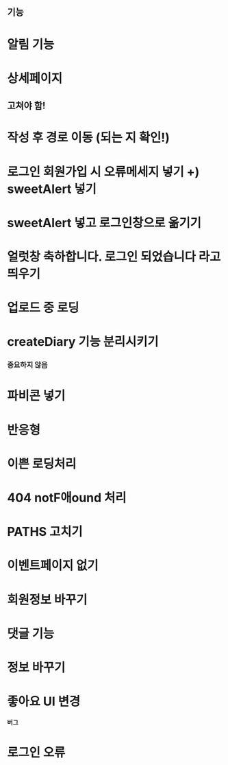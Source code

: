 ## 기능
# 알림 기능
# 상세페이지

## 고쳐야 함!
# 작성 후 경로 이동 (되는 지 확인!)
# 로그인 회원가입 시 오류메세지 넣기 +) sweetAlert 넣기
# sweetAlert 넣고 로그인창으로 옮기기
# 얼럿창 축하합니다. 로그인 되었습니다 라고 띄우기
# 업로드 중 로딩
# createDiary 기능 분리시키기

### 중요하지 않음
# 파비콘 넣기
# 반응형
# 이쁜 로딩처리
# 404 notF애ound 처리
# PATHS 고치기
# 이벤트페이지 없기
# 회원정보 바꾸기
# 댓글 기능
# 정보 바꾸기
# 좋아요 UI 변경

#### 버그
# 로그인 오류